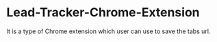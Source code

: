 # Lead-Tracker-Chrome-Extension
It is a type of Chrome extension which user can use to save the tabs url.
